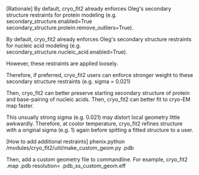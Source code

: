 [Rationale]
By default, cryo_fit2 already enforces Oleg's secondary structure restraints for protein modeling (e.g. secondary_structure.enabled=True secondary_structure.protein.remove_outliers=True).

By default, cryo_fit2 already enforces Oleg's secondary structure restraints for nucleic acid modeling (e.g. secondary_structure.nucleic_acid.enabled=True).

However, these restraints are applied loosely.

Therefore, if preferred, cryo_fit2 users can enforce stronger weight to these secondary structure restraints (e.g. sigma = 0.021)

Then, cryo_fit2 can better preserve starting secondary structure of protein and base-pairing of nucleic acids.
Then, cryo_fit2 can better fit to cryo-EM map faster.

This unsually strong sigma (e.g. 0.021) may distort local geometry little awkwardly.
Therefore, at coolor temperature, cryo_fit2 refines structure with a original sigma (e.g. 1) again before spitting a fitted structure to a user.



[How to add additional restraints]
phenix.python <user phenix>/modules/cryo_fit2/util/make_custom_geom.py <user>.pdb

Then, add a custom geometry file to commandline.
For example, cryo_fit2 <user>.map <user>.pdb resolution=<x> <user>.pdb_ss_custom_geom.eff
